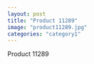 ```yaml
---
layout: post
title: "Product 11289"
image: "product11289.jpg"
categories: "category1"
---
```

Product 11289
